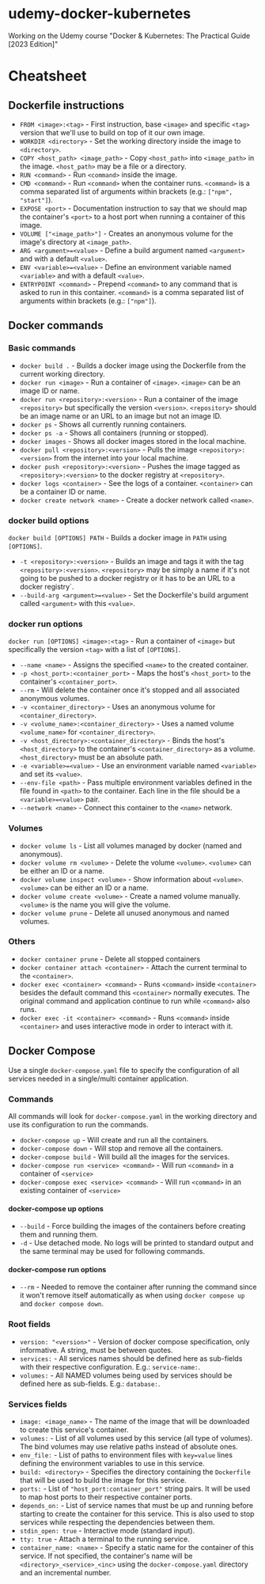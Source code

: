 # udemy-docker-kubernetes
Working on the Udemy course "Docker & Kubernetes: The Practical Guide [2023 Edition]"


# Cheatsheet

## Dockerfile instructions
- `FROM <image>:<tag>` - First instruction, base `<image>` and specific `<tag>` version that we'll use to build on top of it our own image.
- `WORKDIR <directory>` - Set the working directory inside the image to `<directory>`.
- `COPY <host_path> <image_path>` - Copy `<host_path>` into `<image_path>` in the image. `<host_path>` may be a file or a directory.
- `RUN <command>` - Run `<command>` inside the image.
- `CMD <command>` - Run `<command>` when the container runs. `<command>` is a comma separated list of arguments within brackets (e.g.: `["npm", "start"]`).
- `EXPOSE <port>` - Documentation instruction to say that we should map the container's `<port>` to a host port when running a container of this image.
- `VOLUME ["<image_path>"]` - Creates an anonymous volume for the image's directory at `<image_path>`.
- `ARG <argument>=<value>` - Define a build argument named `<argument>` and with a default `<value>`.
- `ENV <variable>=<value>` - Define an environment variable named `<variable>` and with a default `<value>`.
- `ENTRYPOINT <command>` - Prepend `<command>` to any command that is asked to run in this container. `<command>` is a comma separated list of arguments within brackets (e.g.: `["npm"]`).

## Docker commands

### Basic commands
- `docker build .` - Builds a docker image using the Dockerfile from the current working directory.
- `docker run <image>` - Run a container of `<image>`. `<image>` can be an image ID or name.
- `docker run <repository>:<version>` - Run a container of the image `<repository>` but specifically the version `<version>`. `<repository>` should be an image name or an URL to an image but not an image ID.
- `docker ps` - Shows all currently running containers.
- `docker ps -a` - Shows all containers (running or stopped).
- `docker images` - Shows all docker images stored in the local machine.
- `docker pull <repository>:<version>` - Pulls the image `<repository>:<version>` from the internet into your local machine.
- `docker push <repository>:<version>` - Pushes the image tagged as `<repository>:<version>` to the docker registry at `<repository>`.
- `docker logs <container>` - See the logs of a container. `<container>` can be a container ID or name.
- `docker create network <name>` - Create a docker network called `<name>`.

### docker build options
`docker build [OPTIONS] PATH` - Builds a docker image in `PATH` using `[OPTIONS]`.

- `-t <repository>:<version>` - Builds an image and tags it with the tag `<repository>:<version>`. `<repository>` may be simply a name if it's not going to be pushed to a docker registry or it has to be an URL to a docker registry`.
- `--build-arg <argument>=<value>` - Set the Dockerfile's build argument called `<argument>` with this `<value>`.

### docker run options
`docker run [OPTIONS] <image>:<tag>` - Run a container of `<image>` but specifically the version `<tag>` with a list of `[OPTIONS]`.

- `--name <name>` - Assigns the specified `<name>` to the created container.
- `-p <host_port>:<container_port>` - Maps the host's `<host_port>` to the container's `<container_port>`.
- `--rm` - Will delete the container once it's stopped and all associated anonymous volumes.
- `-v <container_directory>` - Uses an anonymous volume for `<container_directory>`.
- `-v <volume_name>:<container_directory>` - Uses a named volume `<volume_name>` for `<container_directory>`.
- `-v <host_directory>:<container_directory>` - Binds the host's `<host_directory>` to the container's `<container_directory>` as a volume. `<host_directory>` must be an absolute path.
- `-e <variable>=<value>` - Use an environment variable named `<variable>` and set its `<value>`.
- `--env-file <path>` - Pass multiple environment variables defined in the file found in `<path>` to the container. Each line in the file should be a `<variable>=<value>` pair.
- `--network <name>` - Connect this container to the `<name>` network.

### Volumes
- `docker volume ls` - List all volumes managed by docker (named and anonymous).
- `docker volume rm <volume>` - Delete the volume `<volume>`. `<volume>` can be either an ID or a name.
- `docker volume inspect <volume>` - Show information about `<volume>`. `<volume>` can be either an ID or a name.
- `docker volume create <volume>` - Create a named volume manually.  `<volume>` is the name you will give the volume.
- `docker volume prune` - Delete all unused anonymous and named volumes.

### Others
- `docker container prune` - Delete all stopped containers
- `docker container attach <container>` - Attach the current terminal to the `<container>`.
- `docker exec <container> <command>` - Runs `<command>` inside `<container>` besides the default command this `<container>` normally executes. The original command and application continue to run while `<command>` also runs.
- `docker exec -it <container> <command>` - Runs `<command>` inside `<container>` and uses interactive mode in order to interact with it.

## Docker Compose

Use a single `docker-compose.yaml` file to specify the configuration of all services needed in a single/multi container application.

### Commands

All commands will look for `docker-compose.yaml` in the working directory and use its configuration to run the commands.

- `docker-compose up` -  Will create and run all the containers.
- `docker-compose down` - Will stop and remove all the containers.
- `docker-compose build` - Will build all the images for the services.
- `docker-compose run <service> <command>` - Will run `<command>` in a container of `<service>`
- `docker-compose exec <service> <command>` - Will run `<command>` in an existing container of `<service>`

#### docker-compose up options
- `--build` - Force building the images of the containers before creating them and running them.
- `-d` - Use detached mode. No logs will be printed to standard output and the same terminal may be used for following commands.

#### docker-compose run options
- `--rm` - Needed to remove the container after running the command since it won't remove itself automatically as when using `docker compose up` and `docker compose down`.

### Root fields
- `version: "<version>"` - Version of docker compose specification, only informative. A string, must be between quotes.
- `services:` - All services names should be defined here as sub-fields with their respective configuration.  E.g.: `service-name:`.
- `volumes:` - All NAMED volumes being used by services should be defined here as sub-fields. E.g.: `database:`.

### Services fields
- `image: <image_name>` - The name of the image that will be downloaded to create this service's container.
- `volumes:` - List of all volumes used by this service (all type of volumes). The bind volumes may use relative paths instead of absolute ones.
- `env_file:` - List of paths to environment files with `key=value` lines defining the environment variables to use in this service.
- `build: <directory>` - Specifies the directory containing the `Dockerfile` that will be used to build the image for this service.
- `ports:` - List of `"host_port:container_port"` string pairs. It will be used to map host ports to their respective container ports.
- `depends_on:` - List of service names that must be up and running before starting to create the container for this service. This is also used to stop services while respecting the dependencies between them.
- `stdin_open: true` - Interactive mode (standard input).
- `tty: true` - Attach a terminal to the running service.
- `container_name: <name>` - Specify a static name for the container of this service. If not specified, the container's name will be `<directory>_<service>_<inc>` using the `docker-compose.yaml` directory and an incremental number.
